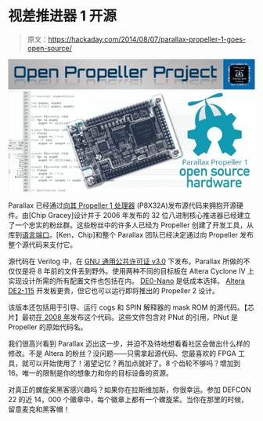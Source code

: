 # 视差推进器 1 开源

> 原文：<https://hackaday.com/2014/08/07/parallax-propeller-1-goes-open-source/>

![OpenPropellerProject](img/c6cf6ace8e5513873ae31219f5eb61db.png) ![OpenSourceProp1Banner](img/4e6eb0cf5b7c6ec9d883915c8639fdb7.png)

Parallax 已经通过[向其 Propeller 1 处理器](http://www.parallax.com/microcontrollers/propeller-1-open-source) (P8X32A)发布源代码来拥抱开源硬件。由[Chip Gracey]设计并于 2006 年发布的 32 位八进制核心推进器已经建立了一个忠实的粉丝群。这些粉丝中的许多人已经为 Propeller 创建了开发工具，从库到[语言端口](https://sites.google.com/site/propellergcc/)。[Ken，Chip]和整个 Parallax 团队已经决定通过向 Propeller 发布整个源代码来支付它。

源代码在 Verilog 中，在 [GNU 通用公共许可证 v3.0](http://www.gnu.org/copyleft/gpl.html) 下发布。Parallax 所做的不仅仅是将 8 年前的文件丢到野外。使用两种不同的目标板在 Altera Cyclone IV 上实现设计所需的所有配置文件也包括在内。 [DE0-Nano](http://www.parallax.com/product/60056) 是低成本选择。 [Altera DE2-115](http://www.parallax.com/product/60050) 开发板更贵，但它也可以运行即将推出的 Propeller 2 设计。

该版本还包括用于引导、运行 cogs 和 SPIN 解释器的 mask ROM 的源代码。【芯片】最初[在 2008 年](http://forums.parallax.com/showthread.php/101483-Propeller-ROM-source-code-HERE)发布这个代码。这些文件包含对 PNut 的引用，PNut 是 Propeller 的原始代码名。

我们很高兴看到 Parallax 迈出这一步，并迫不及待地想看看社区会做出什么样的修改。不是 Altera 的粉丝？没问题——只需拿起源代码、您最喜欢的 FPGA 工具，就可以开始使用了！渴望记忆？再加点就好了。8 个齿轮不够吗？增加到 16。唯一的限制是你的想象力和你的目标设备的资源。

对真正的螺旋桨黑客感兴趣吗？如果你在拉斯维加斯，你很幸运。参加 DEFCON 22 的近 14，000 个徽章中，每个徽章上都有一个螺旋桨。当你在那里的时候，留意麦克和黑客帽！
